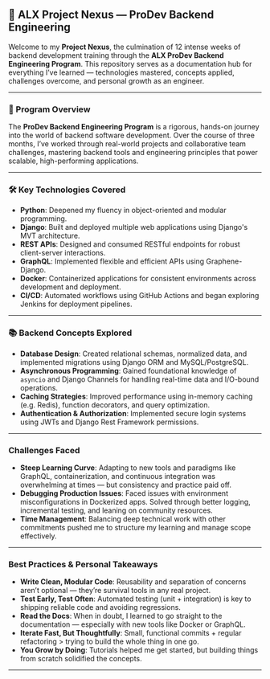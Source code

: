 ## 🧠 ALX Project Nexus — ProDev Backend Engineering

Welcome to my **Project Nexus**, the culmination of 12 intense weeks of backend development training through the **ALX ProDev Backend Engineering Program**. This repository serves as a documentation hub for everything I’ve learned — technologies mastered, concepts applied, challenges overcome, and personal growth as an engineer.

---

### 🚀 Program Overview

The **ProDev Backend Engineering Program** is a rigorous, hands-on journey into the world of backend software development. Over the course of three months, I’ve worked through real-world projects and collaborative team challenges, mastering backend tools and engineering principles that power scalable, high-performing applications.

---

### 🛠️ Key Technologies Covered

* **Python**: Deepened my fluency in object-oriented and modular programming.
* **Django**: Built and deployed multiple web applications using Django's MVT architecture.
* **REST APIs**: Designed and consumed RESTful endpoints for robust client-server interactions.
* **GraphQL**: Implemented flexible and efficient APIs using Graphene-Django.
* **Docker**: Containerized applications for consistent environments across development and deployment.
* **CI/CD**: Automated workflows using GitHub Actions and began exploring Jenkins for deployment pipelines.

---

### 📚 Backend Concepts Explored

* **Database Design**: Created relational schemas, normalized data, and implemented migrations using Django ORM and MySQL/PostgreSQL.
* **Asynchronous Programming**: Gained foundational knowledge of `asyncio` and Django Channels for handling real-time data and I/O-bound operations.
* **Caching Strategies**: Improved performance using in-memory caching (e.g. Redis), function decorators, and query optimization.
* **Authentication & Authorization**: Implemented secure login systems using JWTs and Django Rest Framework permissions.

---

### Challenges Faced

* **Steep Learning Curve**: Adapting to new tools and paradigms like GraphQL, containerization, and continuous integration was overwhelming at times — but consistency and practice paid off.
* **Debugging Production Issues**: Faced issues with environment misconfigurations in Dockerized apps. Solved through better logging, incremental testing, and leaning on community resources.
* **Time Management**: Balancing deep technical work with other commitments pushed me to structure my learning and manage scope effectively.

---

### Best Practices & Personal Takeaways

* **Write Clean, Modular Code**: Reusability and separation of concerns aren’t optional — they’re survival tools in any real project.
* **Test Early, Test Often**: Automated testing (unit + integration) is key to shipping reliable code and avoiding regressions.
* **Read the Docs**: When in doubt, I learned to go straight to the documentation — especially with new tools like Docker or GraphQL.
* **Iterate Fast, But Thoughtfully**: Small, functional commits + regular refactoring > trying to build the whole thing in one go.
* **You Grow by Doing**: Tutorials helped me get started, but building things from scratch solidified the concepts.

---
